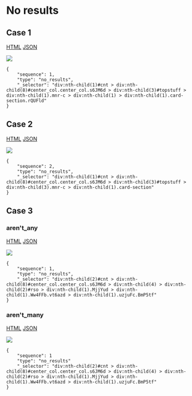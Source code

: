 # No results

## **Case 1**

[HTML](https://ascentkorea-docs.github.io/mobile/features/no\_results/sample.html) [JSON](https://ascentkorea-docs.github.io/mobile/features/no\_results/sample.json)

![](https://lh3.googleusercontent.com/WSPjMJe4wtI3bphXBNmYSm8chU4p4\_BmoCS8HBy\_dH-siuhIPhdWbMThArECNZJpYbJ-MbnlNq1g4PwHK-gIlGSCCmPBiuY0xe1ya2ek05BgJEnv7T2eKWhmmM\_pDd\_WZtFYoqk)

```
{
    "sequence": 1,
    "type": "no_results",
    "_selector": "div:nth-child(1)#cnt > div:nth-child(8)#center_col.center_col.s6JM6d > div:nth-child(3)#topstuff > div:nth-child(1).mnr-c > div:nth-child(1) > div:nth-child(1).card-section.rQUFld"
}
```

## **Case 2**

[HTML](https://ascentkorea-docs.github.io/mobile/features/no\_results/sample2.html) [JSON](https://ascentkorea-docs.github.io/mobile/features/no\_results/sample2.json)

![](https://lh4.googleusercontent.com/r9EqZOYOQ5YnmCkUPl4j5Qq0H3atQfSO8uc-YziVJIA8RWjE8v-ajzc\_VrwjSGlN5v2TCTFSRpu2pHOZFRALV2rLYjShDVWOCF6E5UUgmQc0ils0EjmZt38F\_e15Hf3E0IFS3ac)

```
{
    "sequence": 2,
    "type": "no_results",
    "_selector": "div:nth-child(1)#cnt > div:nth-child(8)#center_col.center_col.s6JM6d > div:nth-child(3)#topstuff > div:nth-child(3).mnr-c > div:nth-child(1).card-section"
}
```

## **Case 3**

### aren't_any

[HTML](https://ascentkorea-docs.github.io/mobile/features/no\_results/sample3.html) [JSON](https://ascentkorea-docs.github.io/mobile/features/no\_results/sample3.json)

![](https://user-images.githubusercontent.com/111344654/216857392-e45f9562-f0a7-47f1-b4dd-ab47da86327e.png)

```
{
    "sequence": 1,
    "type": "no_results",
    "_selector": "div:nth-child(2)#cnt > div:nth-child(8)#center_col.center_col.s6JM6d > div:nth-child(4) > div:nth-child(2)#rso > div:nth-child(1).MjjYud > div:nth-child(1).Ww4FFb.vt6azd > div:nth-child(1).uzjuFc.BmP5tf"
}
```

### aren't_many

[HTML](https://ascentkorea-docs.github.io/mobile/features/no\_results/sample4.html) [JSON](https://ascentkorea-docs.github.io/mobile/features/no\_results/sample4.json)

![](https://user-images.githubusercontent.com/111344654/216857411-b46478cd-9a56-4010-b774-31ac9b523316.png)

```
{
    "sequence": 1
    "type": "no_results"
    "_selector": "div:nth-child(2)#cnt > div:nth-child(8)#center_col.center_col.s6JM6d > div:nth-child(4) > div:nth-child(2)#rso > div:nth-child(1).MjjYud > div:nth-child(1).Ww4FFb.vt6azd > div:nth-child(1).uzjuFc.BmP5tf"
}
```
